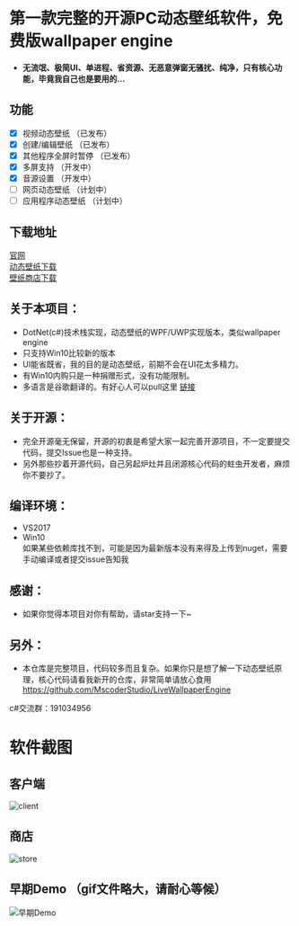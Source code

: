 ﻿                  # 第一款完整的开源PC动态壁纸软件，免费版wallpaper engine*  **无流氓、极简UI、单进程、省资源、无恶意弹窗无骚扰、纯净，只有核心功能，毕竟我自己也是要用的...**  ## 功能* [x] 视频动态壁纸 （已发布）* [x] 创建/编辑壁纸 （已发布）* [x] 其他程序全屏时暂停 （已发布）* [x] 多屏支持 （开发中）* [x] 音源设置 （开发中）* [ ] 网页动态壁纸 （计划中）* [ ] 应用程序动态壁纸 （计划中）## 下载地址[官网](https://mscoder.cn/products/LiveWallpaper.html)  [动态壁纸下载](https://www.microsoft.com/store/apps/9MV8GK87MZ05)  [壁纸商店下载](https://www.microsoft.com/store/apps/9PNN27P9SS38)  ## 关于本项目：    * DotNet(c#)技术栈实现，动态壁纸的WPF/UWP实现版本，类似wallpaper engine  * 只支持Win10比较新的版本  * UI能省既省，我的目的是动态壁纸，前期不会在UI花太多精力。  * 有Win10内购只是一种捐赠形式，没有功能限制。  * 多语言是谷歌翻译的。有好心人可以pull这里  [链接](https://github.com/MscoderStudio/LiveWallpaper/blob/master/LiveWallpaper/Res/Languages/en.json)  ## 关于开源：* 完全开源毫无保留，开源的初衷是希望大家一起完善开源项目，不一定要提交代码，提交Issue也是一种支持。* 另外那些抄着开源代码，自己另起炉灶并且闭源核心代码的蛀虫开发者，麻烦你不要抄了。## 编译环境：  * VS2017  * Win10    如果某些依赖库找不到，可能是因为最新版本没有来得及上传到nuget，需要手动编译或者提交issue告知我## 感谢：  * 如果你觉得本项目对你有帮助，请star支持一下~  ## 另外： * 本仓库是完整项目，代码较多而且复杂。如果你只是想了解一下动态壁纸原理，核心代码请看我新开的仓库，非常简单请放心食用     https://github.com/MscoderStudio/LiveWallpaperEnginec#交流群：191034956# 软件截图## 客户端![client](https://github.com/WallpaperTools/WallpaperTool/blob/master/screenshots/client.png)## 商店![store](https://github.com/WallpaperTools/WallpaperTool/blob/master/screenshots/store.png)## 早期Demo （gif文件略大，请耐心等候）![早期Demo](https://github.com/WallpaperTools/WallpaperTool/blob/master/screenshots/example.gif)